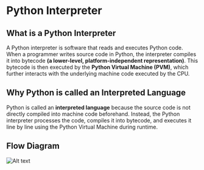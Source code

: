 # Python Interpreter

## What is a Python Interpreter

A Python interpreter is software that reads and executes Python code. When a programmer writes source code in Python, the interpreter compiles it into bytecode **(a lower-level, platform-independent representation)**. This bytecode is then executed by the **Python Virtual Machine (PVM)**, which further interacts with the underlying machine code executed by the CPU.

## Why Python is called an Interpreted Language

Python is called an **interpreted language** because the source code is not directly compiled into machine code beforehand. Instead, the Python interpreter processes the code, compiles it into bytecode, and executes it line by line using the Python Virtual Machine during runtime.

## Flow Diagram

![Alt text](chezhian0599.github.io/_posts/images/Python_Interpreter.drawio.png)

